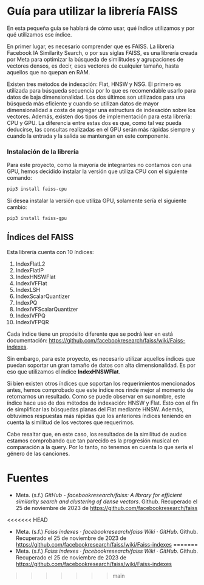 # Guía para utilizar la librería FAISS
En esta pequeña guía se hablará de cómo usar, qué índice utilizamos y por qué utilizamos ese índice.

En primer lugar, es necesario comprender que es FAISS. La librería Facebook IA Similarity Search, o por sus siglas FAISS, es una librería creada por Meta para optimizar la búsqueda de similitudes y agrupaciones de vectores densos, es decir, esos vectores de cualquier tamaño, hasta aquellos que no quepan en RAM.

Existen tres métodos de indexación: Flat, HNSW y NSG. El primero es utilizada para búsqueda secuencia por lo que es recomendable usarlo para datos de baja dimensionalidad. Los dos últimos son utilizados para una búsqueda más eficiente y cuando se utilizan datos de mayor dimensionalidad a costa de agregar una estructura de indexación sobre los vectores. Además, existen dos tipos de implementación para esta librería: CPU y GPU. La diferencia entre estas dos es que, como tal vez pueda deducirse, las consultas realizadas en el GPU serán más rápidas siempre y cuando la entrada y la salida se mantengan en este componente.

### Instalación de la librería
Para este proyecto, como la mayoría de integrantes no contamos con una GPU, hemos decidido instalar la versión que utiliza CPU con el siguiente comando:
```bash
pip3 install faiss-cpu
```

Si desea instalar la versión que utiliza GPU, solamente sería el siguiente cambio:
```bash
pip3 install faiss-gpu
```

## Índices del FAISS

Esta librería cuenta con 10 índices:
1) IndexFlatL2
2) IndexFlatIP
3) IndexHNSWFlat
4) IndexIVFFlat
5) IndexLSH
6) IndexScalarQuantizer
7) IndexPQ
8) IndexIVFScalarQuantizer
9) IndexIVFPQ
10) IndexIVFPQR

Cada índice tiene un propósito diferente que se podrá leer en está documentación: https://github.com/facebookresearch/faiss/wiki/Faiss-indexes.

Sin embargo, para este proyecto, es necesario utilizar aquellos índices que puedan soportar un gran tamaño de datos con alta dimensionalidad. Es por eso que utilizamos el índice **IndexHNSWFlat**.

Si bien existen otros índices que soportan los requerimientos mencionados antes, hemos comprobado que este índice nos rinde mejor al momento de retornarnos un resultado. Como se puede observar en su nombre, este índice hace uso de dos métodos de indexación: HNSW y Flat. Esto con el fin de simplificar las búsquedas planas del Flat mediante HNSW. Además, obtuvimos respuestas más rápidas que los anteriores índices teniendo en cuenta la similitud de los vectores que requerimos.

Cabe resaltar que, en este caso, los resultados de la similitud de audios estamos comprobando que tan parecido es la progresión musical en comparación a la query. Por lo tanto, no tenemos en cuenta lo que sería el género de las canciones.

# Fuentes
- Meta. (s.f.) *GitHub - facebookresearch/faiss: A library for efficient similarity search and clustering of dense vectors*. Github. Recuperado el 25 de noviembre de 2023 de https://github.com/facebookresearch/faiss

<<<<<<< HEAD
- Meta. (s.f.) *Faiss indexes · facebookresearch/faiss Wiki · GitHub*. Github. Recuperado el 25 de noviembre de 2023 de https://github.com/facebookresearch/faiss/wiki/Faiss-indexes
=======
- Meta. (s.f.) *Faiss indexes · facebookresearch/faiss Wiki · GitHub*. Github. Recuperado el 25 de noviembre de 2023 de https://github.com/facebookresearch/faiss/wiki/Faiss-indexes
>>>>>>> main
